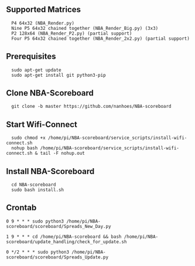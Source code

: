 ## Supported Matrices
      P4 64x32 (NBA_Render.py)
      Nine P5 64x32 chained together (NBA_Render_Big.py) (3x3)
      P2 128x64 (NBA_Render_P2.py) (partial support)
      Four P5 64x32 chained together (NBA_Render_2x2.py) (partial support)
      
## Prerequisites
      sudo apt-get update
      sudo apt-get install git python3-pip
      
## Clone NBA-Scoreboard
      git clone -b master https://github.com/nanhoes/NBA-scoreboard
      
## Start Wifi-Connect
      sudo chmod +x /home/pi/NBA-scoreboard/service_scripts/install-wifi-connect.sh
      nohup bash /home/pi/NBA-scoreboard/service_scripts/install-wifi-connect.sh & tail -F nohup.out
      
## Install NBA-Scoreboard
      cd NBA-scoreboard
      sudo bash install.sh

## Crontab

    0 9 * * * sudo python3 /home/pi/NBA-scoreboard/scoreboard/Spreads_New_Day.py

    1 9 * * * cd /home/pi/NBA-scoreboard && bash /home/pi/NBA-scoreboard/update_handling/check_for_update.sh

    0 */2 * * * sudo python3 /home/pi/NBA-scoreboard/scoreboard/Spreads_Update.py
        
